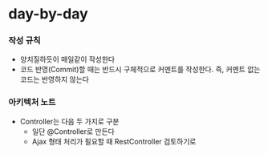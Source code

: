 # day-by-day

### 작성 규칙
* 양치질하듯이 매일같이 작성한다
* 코드 반영(Commit)할 때는 반드시 구체적으로 커멘트를 작성한다. 즉, 커멘트 없는 코드는 반영하지 않는다

### 아키텍처 노트
* Controller는 다음 두 가지로 구분
    * 일단 @Controller로 만든다
    * Ajax 형태 처리가 필요할 때 RestController 검토하기로